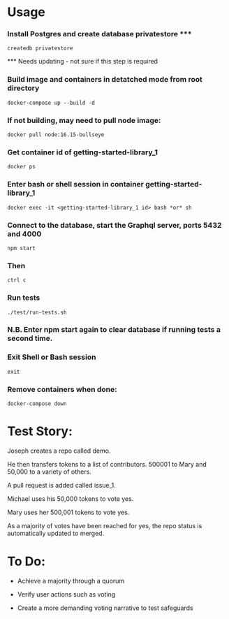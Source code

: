 # Usage

### Install Postgres and create database privatestore \*\*\*

```
createdb privatestore
```

\*\*\* Needs updating - not sure if this step is required

### Build image and containers in detatched mode from root directory

```
docker-compose up --build -d
```

### If not building, may need to pull node image:

```
docker pull node:16.15-bullseye
```

### Get container id of getting-started-library_1

```
docker ps
```

### Enter bash or shell session in container getting-started-library_1

```
docker exec -it <getting-started-library_1 id> bash *or* sh
```

### Connect to the database, start the Graphql server, ports 5432 and 4000

```
npm start
```

### Then

```
ctrl c
```

### Run tests

```
./test/run-tests.sh
```

### N.B. Enter npm start again to clear database if running tests a second time.

### Exit Shell or Bash session

```
exit
```

### Remove containers when done:

```
docker-compose down
```

# Test Story:

Joseph creates a repo called demo.

He then transfers tokens to a list of contributors. 500001 to Mary and 50,000 to a variety of others.

A pull request is added called issue_1.

Michael uses his 50,000 tokens to vote yes.

Mary uses her 500,001 tokens to vote yes.

As a majority of votes have been reached for yes, the repo status is automatically updated to merged.

# To Do:

- Achieve a majority through a quorum

- Verify user actions such as voting

- Create a more demanding voting narrative to test safeguards
